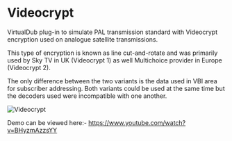 # Videocrypt

VirtualDub plug-in to simulate PAL transmission standard with Videocrypt encryption used on analogue satellite transmissions. 

This type of encryption is known as line cut-and-rotate and was primarily used by Sky TV in UK (Videocrypt 1) as well Multichoice provider in Europe (Videocrypt 2). 

The only difference between the two variants is the data used in VBI area for subscriber addressing. Both variants could be used at the same time but the decoders used were incompatible with one another.

![Videocrypt](https://filmnet.plus/images/VDVideocrypt.jpeg)

Demo can be viewed here:- https://www.youtube.com/watch?v=BHyzmAzzsYY
